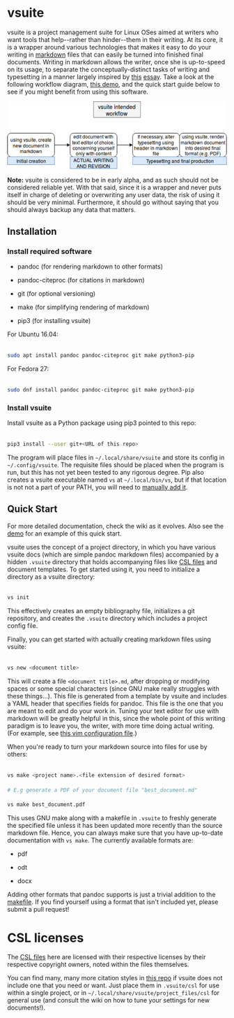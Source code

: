 # vsuite

vsuite is a project management suite for Linux OSes aimed at writers who want
tools that help--rather than hinder--them in their writing. At its core, it is
a wrapper around various technologies that makes it easy to do your writing in
[markdown](https://rmarkdown.rstudio.com/lesson-8.html) files that can easily
be turned into finished final documents. Writing in markdown allows the writer,
once she is up-to-speed on its usage, to separate the conceptually-distinct
tasks of writing and typesetting in a manner largely inspired by
[this](http://ricardo.ecn.wfu.edu/~cottrell/wp.html)
[essay](https://web.archive.org/web/*/http://ricardo.ecn.wfu.edu/~cottrell/wp.html).
Take a look at the following workflow diagram, [this
demo](https://asciinema.org/a/162560), and the quick start guide below to see
if you might benefit from using this software.

![workflowdiagram](docs/assets/workflow_diagram.png)

**Note:** vsuite is considered to be in early alpha, and as such should not be
considered reliable yet. With that said, since it is a wrapper and never puts
itself in charge of deleting or overwriting any user data, the risk of using it
should be very minimal. Furthermore, it should go without saying that you
should always backup any data that matters.

## Installation

### Install required software

- pandoc (for rendering markdown to other formats)

- pandoc-citeproc (for citations in markdown)

- git (for optional versioning)

- make (for simplifying rendering of markdown)

- pip3 (for installing vsuite)

For Ubuntu 16.04:

```bash

sudo apt install pandoc pandoc-citeproc git make python3-pip

```

For Fedora 27:

```bash

sudo dnf install pandoc pandoc-citeproc git make python3-pip

```

### Install vsuite

Install vsuite as a Python package using pip3 pointed to this repo:

```bash

pip3 install --user git+<URL of this repo>

```

The program will place files in `~/.local/share/vsuite` and store its config in
`~/.config/vsuite`. The requisite files should be placed when the program is
run, but this has not yet been tested to any rigorous degree. Pip also creates
a vsuite executable named `vs` at `~/.local/bin/vs`, but if that location is
not not a part of your PATH, you will need to [manually add
it](http://linuxg.net/how-to-set-a-new-path-in-bash-ksh-and-zsh/).

## Quick Start

For more detailed documentation, check the wiki as it evolves. Also see the
[demo](https://asciinema.org/a/0P06UgeiTM6EL4R8jbYdz7D7j) for an example of
this quick start.

vsuite uses the concept of a project directory, in which you have various
vsuite docs (which are simple pandoc markdown files) accompanied by a hidden
`.vsuite` directory that holds accompanying files like [CSL
files](https://en.wikipedia.org/wiki/Citation_Style_Language) and document
templates. To get started using it, you need to initialize a directory as
a vsuite directory:

```bash

vs init

```

This effectively creates an empty bibliography file, initializes a git
repository, and creates the `.vsuite` directory which includes a project config
file.

Finally, you can get started with actually creating markdown files using
vsuite:

```bash

vs new <document title>

```

This will create a file `<document title>.md`, after dropping or modifying
spaces or some special characters (since GNU make really struggles with these
things...). This file is generated from a template by vsuite and includes
a YAML header that specifies fields for pandoc. This file is the one that you
are meant to edit and do your work in. Tuning your text editor for use with
markdown will be greatly helpful in this, since the whole point of this writing
paradigm is to leave you, the writer, with more time doing actual writing. (For
example, see [this vim configuration
file](https://github.com/jessebl/installscripts/blob/master/configs/vim-writer/.writer.vimrc).)

When you're ready to turn your markdown source into files for use by others:

```bash

vs make <project name>.<file extension of desired format>

# E.g generate a PDF of your document file "best_document.md"

vs make best_document.pdf

```

This uses GNU make along with a makefile in `.vsuite` to freshly generate the
specified file unless it has been updated more recently than the source
markdown file. Hence, you can always make sure that you have up-to-date
documentation with `vs make`. The currently available formats are:

- pdf

- odt

- docx

Adding other formats that pandoc supports is just a trivial addition to the
[makefile](vsuite/project_files/makefile). If you find yourself using a format
that isn't included yet, please submit a pull request!

# CSL licenses

The [CSL files](vsuite/project_files/csl) here are licensed with their
respective licenses by their respective copyright owners, noted within the
files themselves.

You can find many, many more citation styles in [this
repo](https://github.com/citation-style-language/styles) if vsuite does not
include one that you need or want. Just place them in `.vsuite/csl` for use
within a single project, or in `~/.local/share/vsuite/project_files/csl` for
general use (and consult the wiki on how to tune your settings for new
documents!).
